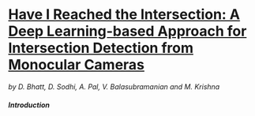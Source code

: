 # [Have I Reached the Intersection: A Deep Learning-based Approach for Intersection Detection from Monocular Cameras](https://ieeexplore.ieee.org/document/8206317)
*by D. Bhatt, D. Sodhi, A. Pal, V. Balasubramanian and M. Krishna*

##### Introduction
